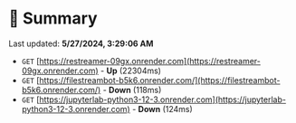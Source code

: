 # 📖 Summary
Last updated: **5/27/2024, 3:29:06 AM**

- `GET` [https://restreamer-09gx.onrender.com](https://restreamer-09gx.onrender.com) - **Up** (22304ms)
- `GET` [https://filestreambot-b5k6.onrender.com/](https://filestreambot-b5k6.onrender.com/) - **Down** (118ms)
- `GET` [https://jupyterlab-python3-12-3.onrender.com](https://jupyterlab-python3-12-3.onrender.com) - **Down** (124ms)
